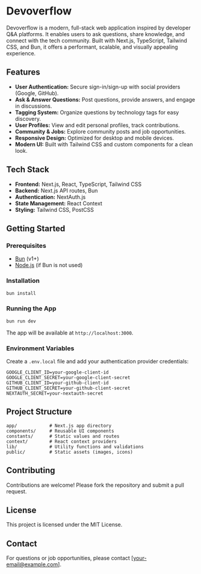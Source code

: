 # Devoverflow

Devoverflow is a modern, full-stack web application inspired by developer Q&A platforms. It enables users to ask questions, share knowledge, and connect with the tech community. Built with Next.js, TypeScript, Tailwind CSS, and Bun, it offers a performant, scalable, and visually appealing experience.

## Features

- **User Authentication:** Secure sign-in/sign-up with social providers (Google, GitHub).
- **Ask & Answer Questions:** Post questions, provide answers, and engage in discussions.
- **Tagging System:** Organize questions by technology tags for easy discovery.
- **User Profiles:** View and edit personal profiles, track contributions.
- **Community & Jobs:** Explore community posts and job opportunities.
- **Responsive Design:** Optimized for desktop and mobile devices.
- **Modern UI:** Built with Tailwind CSS and custom components for a clean look.

## Tech Stack

- **Frontend:** Next.js, React, TypeScript, Tailwind CSS
- **Backend:** Next.js API routes, Bun
- **Authentication:** NextAuth.js
- **State Management:** React Context
- **Styling:** Tailwind CSS, PostCSS

## Getting Started

### Prerequisites

- [Bun](https://bun.sh/) (v1+)
- [Node.js](https://nodejs.org/) (if Bun is not used)

### Installation

```bash
bun install
```

### Running the App

```bash
bun run dev
```

The app will be available at `http://localhost:3000`.

### Environment Variables

Create a `.env.local` file and add your authentication provider credentials:

```
GOOGLE_CLIENT_ID=your-google-client-id
GOOGLE_CLIENT_SECRET=your-google-client-secret
GITHUB_CLIENT_ID=your-github-client-id
GITHUB_CLIENT_SECRET=your-github-client-secret
NEXTAUTH_SECRET=your-nextauth-secret
```

## Project Structure

```
app/            # Next.js app directory
components/     # Reusable UI components
constants/      # Static values and routes
context/        # React context providers
lib/            # Utility functions and validations
public/         # Static assets (images, icons)
```

## Contributing

Contributions are welcome! Please fork the repository and submit a pull request.

## License

This project is licensed under the MIT License.

## Contact

For questions or job opportunities, please contact [your-email@example.com].
